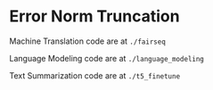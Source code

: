 # Error Norm Truncation 

Machine Translation code are at `./fairseq`

Language Modeling code are at `./language_modeling`

Text Summarization code are at `./t5_finetune`

